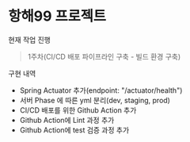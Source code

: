 # 항해99 프로젝트

현재 작업 진행 
> 1주차(CI/CD 배포 파이프라인 구축 - 빌드 환경 구축)

구현 내역
* Spring Actuator 추가(endpoint: "/actuator/health")
* 서버 Phase 에 따른 yml 분리(dev, staging, prod)
* CI/CD 배포를 위한 Github Action 추가
* Github Action에 Lint 과정 추가
* Github Action에 test 검증 과정 추가
